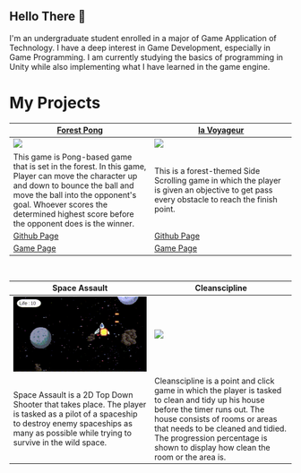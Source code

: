 ## Hello There 👋
I'm an undergraduate student enrolled in a major of Game Application of Technology. I have a deep interest in Game Development, especially in Game Programming. I am currently studying the basics of programming in Unity while also implementing what I have learned in the game engine.  

# My Projects
<table width="100%">
  <thead>
    <tr>
      <th width="50%"><a href="https://yehuda-ekglecia.itch.io/forest-pong"> Forest Pong </a></th>
      <th width="50%"><a href="https://yehuda-ekglecia.itch.io/la-voyageur"> la Voyageur </a></th>
    </tr>
  </thead>
  <tbody>
    <tr>
      <td> <img src="https://github.com/gityehuda/gityehuda/blob/main/img/Forest%20pong%20-%20Made%20with%20Clipchamp.gif"> </td>
      <td> <img src="https://github.com/gityehuda/gityehuda/blob/main/img/la%20Voyageur%20-%20Made%20with%20Clipchamp.gif"> </td>
    </tr>
    <tr>
      <td vallign="text-top"> This game is Pong-based game that is set in the forest. In this game, Player can move the character up and down to bounce the ball and move the ball into the opponent's goal. Whoever scores the determined highest score before the opponent does is the winner.</td>
      <td vallign="text-top"> This is a forest-themed Side Scrolling game in which the player is given an objective to get pass every obstacle to reach the finish point. </td>
    </tr>
    <tr>
      <td><a href="https://github.com/gityehuda/LB-Game-Prog-Pong.git"> Github Page </td>
      <td><a href="https://github.com/gityehuda/LB-Game-Prog-Side-Scroll.git"> Github Page </td>
    </tr>
    </tr>
    <tr>
      <td> <a href="https://yehuda-ekglecia.itch.io/forest-pong"> Game Page </td>
      <td> <a href="https://yehuda-ekglecia.itch.io/la-voyageur"> Game Page </td>
    </tr>
  </tbody>
</table>
        
<br>

<table width="100%"> 
  <thead>
    <tr>
      <th width="50%"> Space Assault </th>
      <th width="50%"> Cleanscipline </th>
    </tr>
  </thead>
  <tbody>
    <tr>
      <td> <img src="https://github.com/gityehuda/gityehuda/blob/main/img/Space%20Assault%20-%20Made%20with%20Clipchamp.gif"> </td>
      <td> <img src="https://github.com/gityehuda/gityehuda/blob/main/img/Cleanscipline%20-%20Made%20with%20Clipchamp.gif"> </td>
    </tr>
    <tr>
      <td vallign="text-top"> Space Assault is a 2D Top Down Shooter that takes place. The player is tasked as a pilot of a spaceship to destroy enemy spaceships as many as possible while trying to survive in the wild space. </td>
       <td vallign="text-top"> Cleanscipline is a point and click game in which the player is tasked to clean and tidy up his house before the timer runs out. The house consists of rooms or areas that needs to be cleaned and tidied. The progression percentage is shown to display how clean the room or the area is. </td>
    </tr>
  </tbody>
</table>
